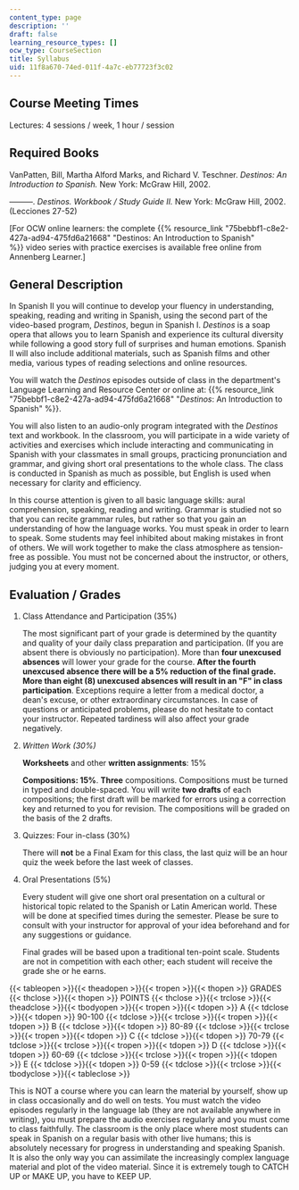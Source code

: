 ```yaml
---
content_type: page
description: ''
draft: false
learning_resource_types: []
ocw_type: CourseSection
title: Syllabus
uid: 11f8a670-74ed-011f-4a7c-eb77723f3c02
---
```

## Course Meeting Times

Lectures: 4 sessions / week, 1 hour / session

## Required Books

VanPatten, Bill, Martha Alford Marks, and Richard V. Teschner. *Destinos: An Introduction to Spanish.* New York: McGraw Hill, 2002.

———. *Destinos. Workbook / Study Guide II.* New York: McGraw Hill, 2002. (Lecciones 27-52)

\[For OCW online learners: the complete {{% resource_link "75bebbf1-c8e2-427a-ad94-475fd6a21668" "Destinos: An Introduction to Spanish" %}} video series with practice exercises is available free online from Annenberg Learner.\]

## General Description

In Spanish II you will continue to develop your fluency in understanding, speaking, reading and writing in Spanish, using the second part of the video-based program, *Destinos*, begun in Spanish I. *Destinos* is a soap opera that allows you to learn Spanish and experience its cultural diversity while following a good story full of surprises and human emotions. Spanish II will also include additional materials, such as Spanish films and other media, various types of reading selections and online resources.

You will watch the *Destinos* episodes outside of class in the department's Language Learning and Resource Center or online at: {{% resource_link "75bebbf1-c8e2-427a-ad94-475fd6a21668" "*Destinos*: An Introduction to Spanish" %}}.

You will also listen to an audio-only program integrated with the *Destinos* text and workbook. In the classroom, you will participate in a wide variety of activities and exercises which include interacting and communicating in Spanish with your classmates in small groups, practicing pronunciation and grammar, and giving short oral presentations to the whole class. The class is conducted in Spanish as much as possible, but English is used when necessary for clarity and efficiency.

In this course attention is given to all basic language skills: aural comprehension, speaking, reading and writing. Grammar is studied not so that you can recite grammar rules, but rather so that you gain an understanding of how the language works. You must speak in order to learn to speak. Some students may feel inhibited about making mistakes in front of others. We will work together to make the class atmosphere as tension-free as possible. You must not be concerned about the instructor, or others, judging you at every moment.

## Evaluation / Grades

1. Class Attendance and Participation (35%)   
      
    The most significant part of your grade is determined by the quantity and quality of your daily class preparation and participation. (If you are absent there is obviously no participation). More than **four unexcused absences** will lower your grade for the course. **After the fourth unexcused absence there will be a 5% reduction of the final grade. More than eight (8) unexcused absences will result in an "F" in class participation**. Exceptions require a letter from a medical doctor, a dean's excuse, or other extraordinary circumstances. In case of questions or anticipated problems, please do not hesitate to contact your instructor. Repeated tardiness will also affect your grade negatively.
2. *Written Work (30%)*   
      
    **Worksheets** and other **written assignments**: 15%   
      
    **Compositions: 15%**. **Three** compositions. Compositions must be turned in typed and double-spaced. You will write **two drafts** of each compositions; the first draft will be marked for errors using a correction key and returned to you for revision. The compositions will be graded on the basis of the 2 drafts.
3. Quizzes: Four in-class (30%)   
      
    There will **not** be a Final Exam for this class, the last quiz will be an hour quiz the week before the last week of classes.
4. Oral Presentations (5%)   
      
    Every student will give one short oral presentation on a cultural or historical topic related to the Spanish or Latin American world. These will be done at specified times during the semester. Please be sure to consult with your instructor for approval of your idea beforehand and for any suggestions or guidance.   
      
    Final grades will be based upon a traditional ten-point scale. Students are not in competition with each other; each student will receive the grade she or he earns.

{{< tableopen >}}{{< theadopen >}}{{< tropen >}}{{< thopen >}}
GRADES
{{< thclose >}}{{< thopen >}}
POINTS
{{< thclose >}}{{< trclose >}}{{< theadclose >}}{{< tbodyopen >}}{{< tropen >}}{{< tdopen >}}
A
{{< tdclose >}}{{< tdopen >}}
90-100
{{< tdclose >}}{{< trclose >}}{{< tropen >}}{{< tdopen >}}
B
{{< tdclose >}}{{< tdopen >}}
80-89
{{< tdclose >}}{{< trclose >}}{{< tropen >}}{{< tdopen >}}
C
{{< tdclose >}}{{< tdopen >}}
70-79
{{< tdclose >}}{{< trclose >}}{{< tropen >}}{{< tdopen >}}
D
{{< tdclose >}}{{< tdopen >}}
60-69
{{< tdclose >}}{{< trclose >}}{{< tropen >}}{{< tdopen >}}
E
{{< tdclose >}}{{< tdopen >}}
0-59
{{< tdclose >}}{{< trclose >}}{{< tbodyclose >}}{{< tableclose >}}

This is NOT a course where you can learn the material by yourself, show up in class occasionally and do well on tests. You must watch the video episodes regularly in the language lab (they are not available anywhere in writing), you must prepare the audio exercises regularly and you must come to class faithfully. The classroom is the only place where most students can speak in Spanish on a regular basis with other live humans; this is absolutely necessary for progress in understanding and speaking Spanish. It is also the only way you can assimilate the increasingly complex language material and plot of the video material. Since it is extremely tough to CATCH UP or MAKE UP, you have to KEEP UP.